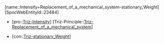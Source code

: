 ﻿---
type: TrizContradiction
aliases:
- Intensity+Replacement_of_a_mechanical_system-stationary_Weight
license: CC BY-SA 4.0
copyright: https://github.com/SpocWeb
IsDeleted: false
IsReadOnly: false
Confidential: public
tags: 
- Triz/Contradiction
---
[name::Intensity+Replacement_of_a_mechanical_system-stationary_Weight]
[SpocWebEntityId::23484]
+ [pro::[Triz-Intensity](tech/Triz/Parameter/Triz-Intensity.md)]
[Triz-Principle::[Triz-Replacement_of_a_mechanical_system](tech/Triz/Principle/Triz-Replacement_of_a_mechanical_system.md)]
- [con::[Triz-stationary_Weight](tech/Triz/Parameter/Triz-stationary_Weight.md)]

